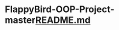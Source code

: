# FlappyBird-OOP-Project-master[README.md](https://github.com/thaota1/FlappyBird-OOP-Project-master/files/10298439/README.md)
